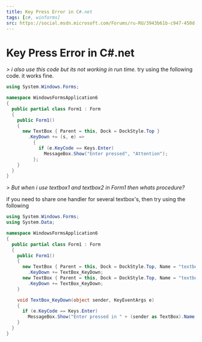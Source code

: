 ```yaml
---
title: Key Press Error in C#.net
tags: [c#, winforms]
src: https://social.msdn.microsoft.com/Forums/ru-RU/3943b61b-c947-450d-b09a-46af139062a7/key-press-error-in-cnet?forum=winforms
---
```

# Key Press Error in C#.net
*> i also use this code but its not working in run time.*
try using the following code. it works fine.
```c#
using System.Windows.Forms;

namespace WindowsFormsApplication6
{
  public partial class Form1 : Form
  {
    public Form1()
    {
      new TextBox { Parent = this, Dock = DockStyle.Top }
        .KeyDown += (s, e) =>
          {
            if (e.KeyCode == Keys.Enter)
              MessageBox.Show("Enter pressed", "Attention");
          };
    }
  }
}
```
*> But when i use textbox1 and textbox2 in Form1 then whats procedure?*

if you need to share one handler for several textbox's, then try using the following
```c#
using System.Windows.Forms;
using System.Data;

namespace WindowsFormsApplication6
{
  public partial class Form1 : Form
  {
    public Form1()
    {
      new TextBox { Parent = this, Dock = DockStyle.Top, Name = "textbox1" }
        .KeyDown += TextBox_KeyDown;
      new TextBox { Parent = this, Dock = DockStyle.Top, Name = "textbox2" }
        .KeyDown += TextBox_KeyDown;
    }

    void TextBox_KeyDown(object sender, KeyEventArgs e)
    {
      if (e.KeyCode == Keys.Enter)
        MessageBox.Show("Enter pressed in " + (sender as TextBox).Name, "Attention");
    }
  }
}
```